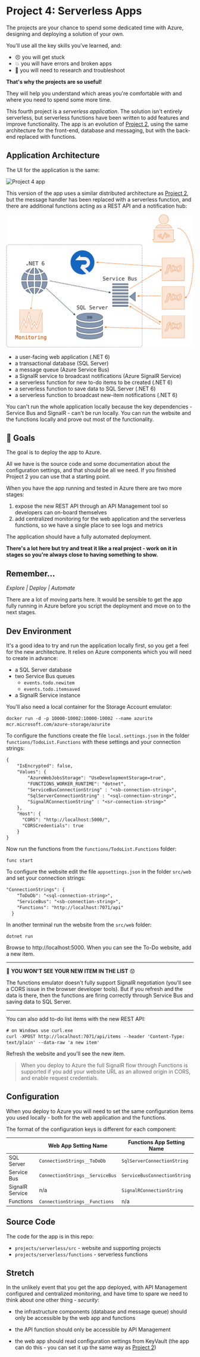 # Project 4: Serverless Apps

The projects are your chance to spend some dedicated time with Azure, designing and deploying a solution of your own.

You'll use all the key skills you've learned, and:

- 😣 you will get stuck
- 💥 you will have errors and broken apps
- 📑 you will need to research and troubleshoot

**That's why the projects are so useful!** 

They will help you understand which areas you're comfortable with and where you need to spend some more time.

This fourth project is a _serverless application_. The solution isn't entirely serverless, but serverless functions have been written to add features and improve functionality. The app is an evolution of [Project 2](/projects/distributed/README.md), using the same architecture for the front-end, database and messaging, but with the back-end replaced with functions.

## Application Architecture

The UI for the application is the same:

![Project 4 app](/img/project-1-app.png)

This version of the app uses a similar distributed architecture as [Project 2](/projects/distributed/README.md), but the message handler has been replaced with a serverless function, and there are additional functions acting as a REST API and a notification hub:

![Project 3 architecture](/img/project-4-arch.png)

- a user-facing web application (.NET 6)
- a transactional database (SQL Server)
- a message queue (Azure Service Bus)
- a SignalR service to broadcast notifications (Azure SignalR Service)
- a serverless function for new to-do items to be created (.NET 6)
- a serverless function to save data to SQL Server (.NET 6)
- a serverless function to broadcast new-item notifications (.NET 6)

You can't run the whole application locally because the key dependencies - Service Bus and SignalR - can't be run locally. You can run the website and the functions locally and prove out most of the functionality.

## 🥅 Goals

The goal is to deploy the app to Azure.

All we have is the source code and some documentation about the configuration settings, and that should be all we need. If you finished Project 2 you can use that a starting point.

When you have the app running and tested in Azure there are two more stages:

1. expose the new REST API through an API Management tool so developers can on-board themselves
2. add centralized monitoring for the web application and the serverless functions, so we have a single place to see logs and metrics

The application should have a fully automated deployment. 

**There's a lot here but try and treat it like a real project - work on it in stages so you're always close to having something to show.**

## Remember...

_Explore | Deploy | Automate_

There are a lot of moving parts here. It would be sensible to get the app fully running in Azure before you script the deployment and move on to the next stages.

## Dev Environment

It's a good idea to try and run the application locally first, so you get a feel for the new architecture. It relies on Azure components which you will need to create in advance:

- a SQL Server database
- two Service Bus queues
    - `events.todo.newitem`
    - `events.todo.itemsaved`
- a SignalR Service instance

You'll also need a local container for the Storage Account emulator:

```
docker run -d -p 10000-10002:10000-10002 --name azurite mcr.microsoft.com/azure-storage/azurite
```

To configure the functions create the file `local.settings.json` in the folder `functions/TodoList.Functions` with these settings and your connection strings:

```
{
    "IsEncrypted": false,
    "Values": {
        "AzureWebJobsStorage": "UseDevelopmentStorage=true",
        "FUNCTIONS_WORKER_RUNTIME": "dotnet",
        "ServiceBusConnectionString" : "<sb-connection-string>",
        "SqlServerConnectionString" : "<sql-connection-string>",
        "SignalRConnectionString" : "<sr-connection-string>"
    },
    "Host": {
      "CORS": "http://localhost:5000/",
      "CORSCredentials": true
    }
}
```

Now run the functions from the `functions/TodoList.Functions` folder:

```
func start
```

To configure the website edit the file `appsettings.json` in the folder `src/web` and set your connection strings:

```
"ConnectionStrings": {    
    "ToDoDb": "<sql-connection-string>",
    "ServiceBus": "<sb-connection-string>",
    "Functions": "http://localhost:7071/api"
  }
```

In another terminal run the website from the `src/web` folder:

```
dotnet run
```

Browse to http://localhost:5000.  When you can see the To-Do website, add a new item.

---
🤔 **YOU WON'T SEE YOUR NEW ITEM IN THE LIST** 😟

The functions emulator doesn't fully support SignalR negotiation (you'll see a CORS issue in the browser developer tools). But if you refresh and the data is there, then the functions are firing correctly through Service Bus and saving data to SQL Server.

---

You can also add to-do list items with the new REST API:

```
# on Windows use curl.exe
curl -XPOST http://localhost:7071/api/items --header 'Content-Type: text/plain' --data-raw 'a new item'
```

Refresh the website and you'll see the new item.

> When you deploy to Azure the full SignalR flow through Functions is supported if you add your website URL as an allowed origin in CORS, and enable request credentials.

## Configuration 

When you deploy to Azure you will need to set the same configuration items you used locally - both for the web application and the functions.

The format of the configuration keys is different for each component:

|| Web App Setting Name | Functions App Setting Name | 
|-|-|-|
|SQL Server | `ConnectionStrings__ToDoDb` | `SqlServerConnectionString`|
|Service Bus | `ConnectionStrings__ServiceBus` | `ServiceBusConnectionString`|
|SignalR Service| n/a | `SignalRConnectionString`|
|Functions| `ConnectionStrings__Functions` | n/a |

## Source Code

The code for the app is in this repo:

- `projects/serverless/src` - website and supporting projects
- `projects/serverless/functions` - serverless functions

## Stretch

In the unlikely event that you get the app deployed, with API Management configured and centralized monitoring, and have time to spare we need to think about one other thing - _security_:

- the infrastructure components (database and message queue) should only be accessible by the web app and functions

- the API function should only be accessible by API Management

- the web app should read configuration settings from KeyVault (the app can do this - you can set it up the same way as [Project 2](/projects/distributed/README.md))


